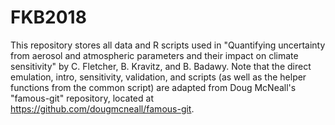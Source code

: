 # FKB2018
This repository stores all data and R scripts used in "Quantifying uncertainty from aerosol and atmospheric parameters and their impact on climate sensitivity" by C. Fletcher, B. Kravitz, and B. Badawy.
Note that the direct emulation, intro, sensitivity, validation, and scripts (as well as the helper functions from the common script) are adapted from Doug McNeall's "famous-git" repository, located at https://github.com/dougmcneall/famous-git.  
